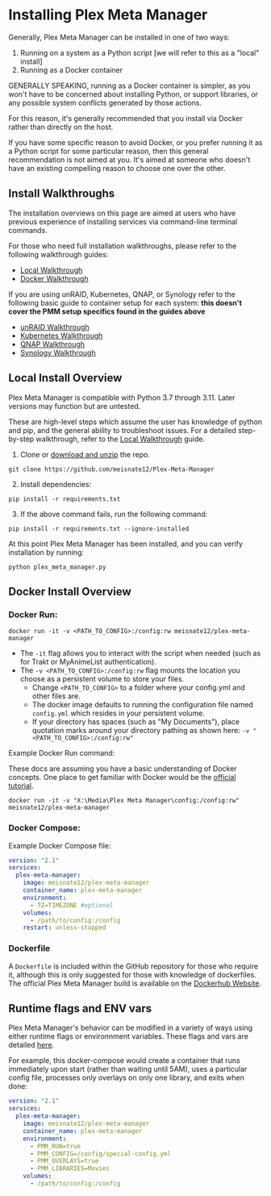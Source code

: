 # Installing Plex Meta Manager

Generally, Plex Meta Manager can be installed in one of two ways:

1. Running on a system as a Python script [we will refer to this as a "local" install]
2. Running as a Docker container

GENERALLY SPEAKING, running as a Docker container is simpler, as you won't have to be concerned about installing Python, or support libraries, or any possible system conflicts generated by those actions.

For this reason, it's generally recommended that you install via Docker rather than directly on the host.

If you have some specific reason to avoid Docker, or you prefer running it as a Python script for some particular reason, then this general recommendation is not aimed at you.  It's aimed at someone who doesn't have an existing compelling reason to choose one over the other.

## Install Walkthroughs

The installation overviews on this page are aimed at users who have previous experience of installing services via command-line terminal commands.

For those who need full installation walkthroughs, please refer to the following walkthrough guides:

  * [Local Walkthrough](guides/local)
  * [Docker Walkthrough](guides/docker)

If you are using unRAID, Kubernetes, QNAP, or Synology refer to the following basic guide to container setup for each system:
**this doesn't cover the PMM setup specifics found in the guides above**

  * [unRAID Walkthrough](guides/unraid)
  * [Kubernetes Walkthrough](guides/kubernetes)
  * [QNAP Walkthrough](guides/qnap)
  * [Synology Walkthrough](guides/synology)

## Local Install Overview

Plex Meta Manager is compatible with Python 3.7 through 3.11. Later versions may function but are untested.

These are high-level steps which assume the user has knowledge of python and pip, and the general ability to troubleshoot issues. For a detailed step-by-step walkthrough, refer to the [Local Walkthrough](guides/local) guide.

1. Clone or [download and unzip](https://github.com/meisnate12/Plex-Meta-Manager/archive/refs/heads/master.zip) the repo.

```shell
git clone https://github.com/meisnate12/Plex-Meta-Manager
```
2. Install dependencies:

```shell
pip install -r requirements.txt
```

3. If the above command fails, run the following command:

```shell
pip install -r requirements.txt --ignore-installed
```

At this point Plex Meta Manager has been installed, and you can verify installation by running:

```shell
python plex_meta_manager.py
```

## Docker Install Overview

### Docker Run:

```shell
docker run -it -v <PATH_TO_CONFIG>:/config:rw meisnate12/plex-meta-manager
```
* The `-it` flag allows you to interact with the script when needed (such as for Trakt or MyAnimeList authentication).
* The `-v <PATH_TO_CONFIG>:/config:rw` flag mounts the location you choose as a persistent volume to store your files.
  * Change `<PATH_TO_CONFIG>` to a folder where your config.yml and other files are.
  * The docker image defaults to running the configuration file named `config.yml` which resides in your persistent volume.
  * If your directory has spaces (such as "My Documents"), place quotation marks around your directory pathing as shown here: `-v "<PATH_TO_CONFIG>:/config:rw"`


Example Docker Run command:

These docs are assuming you have a basic understanding of Docker concepts.  One place to get familiar with Docker would be the [official tutorial](https://www.docker.com/101-tutorial/).

```shell
docker run -it -v "X:\Media\Plex Meta Manager\config:/config:rw" meisnate12/plex-meta-manager
```

### Docker Compose:

Example Docker Compose file:
```yaml
version: "2.1"
services:
  plex-meta-manager:
    image: meisnate12/plex-meta-manager
    container_name: plex-meta-manager
    environment:
      - TZ=TIMEZONE #optional
    volumes:
      - /path/to/config:/config
    restart: unless-stopped
```

### Dockerfile

A `Dockerfile` is included within the GitHub repository for those who require it, although this is only suggested for those with knowledge of dockerfiles. The official Plex Meta Manager build is available on the [Dockerhub Website](https://hub.docker.com/r/meisnate12/plex-meta-manager).

## Runtime flags and ENV vars

Plex Meta Manager's behavior can be modified in a variety of ways using either runtime flags or environnment variables.  These flags and vars are detailed [here](environmental).

For example, this docker-compose would create a container that runs immediately upon start (rather than waiting until 5AM), uses a particular config file, processes only overlays on only one library, and exits when done:
```yaml
version: "2.1"
services:
  plex-meta-manager:
    image: meisnate12/plex-meta-manager
    container_name: plex-meta-manager
    environment:
      - PMM_RUN=true
      - PMM_CONFIG=/config/special-config.yml
      - PMM_OVERLAYS=true
      - PMM_LIBRARIES=Movies
    volumes:
      - /path/to/config:/config
```
